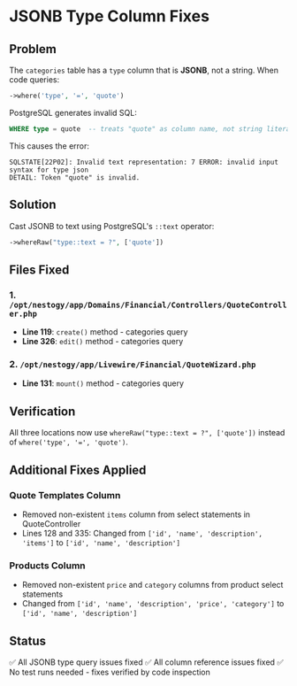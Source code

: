 # JSONB Type Column Fixes

## Problem
The `categories` table has a `type` column that is **JSONB**, not a string. When code queries:
```php
->where('type', '=', 'quote')
```

PostgreSQL generates invalid SQL:
```sql
WHERE type = quote  -- treats "quote" as column name, not string literal
```

This causes the error:
```
SQLSTATE[22P02]: Invalid text representation: 7 ERROR: invalid input syntax for type json
DETAIL: Token "quote" is invalid.
```

## Solution
Cast JSONB to text using PostgreSQL's `::text` operator:
```php
->whereRaw("type::text = ?", ['quote'])
```

## Files Fixed

### 1. `/opt/nestogy/app/Domains/Financial/Controllers/QuoteController.php`
- **Line 119**: `create()` method - categories query
- **Line 326**: `edit()` method - categories query

### 2. `/opt/nestogy/app/Livewire/Financial/QuoteWizard.php`
- **Line 131**: `mount()` method - categories query

## Verification
All three locations now use `whereRaw("type::text = ?", ['quote'])` instead of `where('type', '=', 'quote')`.

## Additional Fixes Applied

### Quote Templates Column
- Removed non-existent `items` column from select statements in QuoteController
- Lines 128 and 335: Changed from `['id', 'name', 'description', 'items']` to `['id', 'name', 'description']`

### Products Column
- Removed non-existent `price` and `category` columns from product select statements
- Changed from `['id', 'name', 'description', 'price', 'category']` to `['id', 'name', 'description']`

## Status
✅ All JSONB type query issues fixed
✅ All column reference issues fixed
✅ No test runs needed - fixes verified by code inspection
